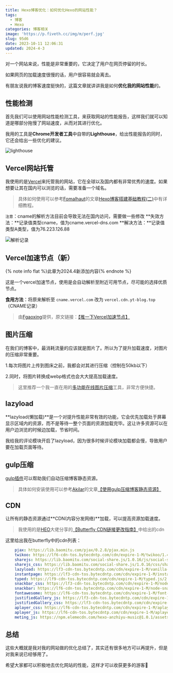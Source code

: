 ```yaml
---
title: Hexo博客优化：如何优化Hexo的网站性能？
tags:
  - 博客
  - Hexo
categories: 博客相关
image: 'https://p.fiveth.cc/img/m/perf.jpg'
slug: 95d6
date: 2023-10-11 12:06:31
updated: 2024-4-3
---
```


对一个网站来说，性能是非常重要的，它决定了用户在网页停留的时长。

如果网页的加载速度很慢的话，用户很容易就会离去。

有朋友说我的博客速度挺快的，这篇文章就讲讲我是如何**优化我的网站性能**的。

## 性能检测

首先我们可以使用网站性能检测工具，来获取网站的性能报告，这样我们就可以知道是哪部分拖慢了网站速度，从而对其进行优化。

我用的工具是**Chrome开发者工具**中自带的**Lighthouse**，给出性能报告的同时，它还会给出一些优化的建议。

<img src="https://p.fiveth.cc/img/m/lighthouse.webp" alt="lighthouse"/>



## Vercel网站托管

我使用的是[Vercel](https://vercel.com/dashboard)来托管我的网站，它在全球以及国内都有非常优秀的速度。如果想要让其在国内可以浏览的话，需要准备一个域名。

> 具体如何使用可以参考[Fomalhaut](https://www.fomal.cc/)的文章[Hexo博客搭建基础教程(二)](https://www.fomal.cc/posts/4aa2d85f.html)中有详细教程。

`注意`：cname的解析方法目前会导致无法在国内访问，需要做一些修改
**失效方法：**记录值类型cname，值为cname.vercel-dns.com
**解决方法：**记录值类型A类型，值为76.223.126.88

<img src="https://p.fiveth.cc/img/m/jiexi.webp" alt="解析记录" />



## Vercel加速节点（新）

{% note info flat %}此章为2024.4新添加内容{% endnote %}

这是一个vercel加速节点，使用是会自动解析至附近可用节点，尽可能的选择优质节点。

**食用方法**：将原来解析至 `cname.vercel.com` 改为 `vercel.cdn.yt-blog.top`（CNAME记录）

>  由[Fgaoxing](https://www.yt-blog.top/)提供，原文链接：[【推一下Vercel加速节点】](https://www.yt-blog.top/9952/)



## 图片压缩

在我们的博客中，最消耗流量的应该就是图片了。所以为了提升加载速度，对图片的压缩非常重要。

1.每次将图片上传到图床之前，我都会对其进行压缩（控制在50kb以下）

2.同时，将图片转换成webp格式也会大大提高加载速度。

> 这里推荐一个我一直在用的[多功能在线图片压缩](https://imagestool.com/webp2jpg-online/)工具，非常方便快捷。



## lazyload

**lazyload(懒加载)**是一个对提升性能非常有效的功能，它会优先加载处于屏幕显示区域内的资源，而不是等待一整个页面的资源加载完毕。这让许多资源可以在用户边浏览的时候边加载，节省时间。

我给我的评论模块开启了lazyload，因为很多时候评论模块加载都会慢，导致用户要在加载页面等待。



## gulp压缩

[gulp插件](https://www.gulpjs.com.cn/)可以帮助我们自动压缩博客静态资源。

> 具体如何安装使用可以参考[Akilar](https://akilar.top/)的文章[【使用gulp压缩博客静态资源】](https://akilar.top/posts/49b73b87/)



## CDN

让所有的静态资源通过**CDN(内容分发网络)**加载，可以提高资源加载速度。

> 我使用的是[HEO](https://blog.zhheo.com/)大佬分享的[【Butterfly CDN链接更改指南】](https://blog.zhheo.com/p/790087d9.html)中给出的cdn

这里给出我在butterfly中的cdn列表：

```yml
    pjax: https://lib.baomitu.com/pjax/0.2.8/pjax.min.js
    twikoo: https://lf6-cdn-tos.bytecdntp.com/cdn/expire-1-M/twikoo/1.4.18/twikoo.all.min.js
    sharejs: https://lib.baomitu.com/social-share.js/1.0.16/js/social-share.min.js
    sharejs_css: https://lib.baomitu.com/social-share.js/1.0.16/css/share.min.css
    lazyload: https://lf3-cdn-tos.bytecdntp.com/cdn/expire-1-M/vanilla-lazyload/17.3.1/lazyload.iife.min.js
    instantpage: https://lf3-cdn-tos.bytecdntp.com/cdn/expire-1-M/instant.page/5.1.0/instantpage.min.js
    typed: https://lf9-cdn-tos.bytecdntp.com/cdn/expire-1-M/typed.js/2.0.12/typed.min.js
    snackbar_css: https://lf3-cdn-tos.bytecdntp.com/cdn/expire-1-M/node-snackbar/0.1.16/snackbar.min.css
    snackbar: https://lf6-cdn-tos.bytecdntp.com/cdn/expire-1-M/node-snackbar/0.1.16/snackbar.min.js
    fontawesome: https://lf6-cdn-tos.bytecdntp.com/cdn/expire-1-M/font-awesome/6.0.0/css/all.min.css
    justifiedGallery_js: https://lf3-cdn-tos.bytecdntp.com/cdn/expire-1-M/justifiedGallery/3.8.1/js/jquery.justifiedGallery.min.js
    justifiedGallery_css: https://lf3-cdn-tos.bytecdntp.com/cdn/expire-1-M/justifiedGallery/3.8.1/css/justifiedGallery.min.css
    aplayer_css: https://lf6-cdn-tos.bytecdntp.com/cdn/expire-1-M/aplayer/1.10.1/APlayer.min.css
    aplayer_js: https://lf6-cdn-tos.bytecdntp.com/cdn/expire-1-M/aplayer/1.10.1/APlayer.min.js
    meting_js: https://npm.elemecdn.com/hexo-anzhiyu-music@1.0.1/assets/js/Meting2.min.js
```



## 总结

这些大概就是我对我的网站做的优化总结了，其实还有很多地方可以再提升，但是对我来说已经够用了。

希望大家都可以积极地去优化网站的性能，这样才可以收获更多的游客🙂



